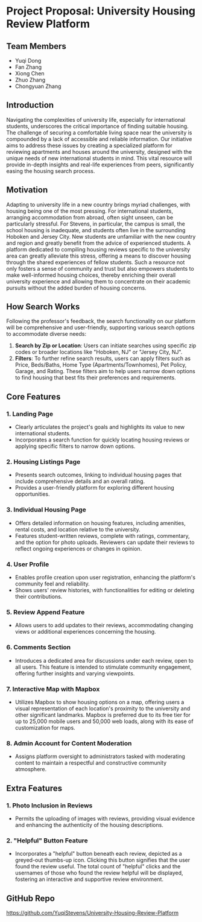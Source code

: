 # Project Proposal: University Housing Review Platform

## Team Members

- Yuqi Dong
- Fan Zhang
- Xiong Chen
- Zhuo Zhang
- Chongyuan Zhang

## Introduction

Navigating the complexities of university life, especially for international students, underscores the critical importance of finding suitable housing. The challenge of securing a comfortable living space near the university is compounded by a lack of accessible and reliable information. Our initiative aims to address these issues by creating a specialized platform for reviewing apartments and houses around the university, designed with the unique needs of new international students in mind. This vital resource will provide in-depth insights and real-life experiences from peers, significantly easing the housing search process.

## Motivation

Adapting to university life in a new country brings myriad challenges, with housing being one of the most pressing. For international students, arranging accommodation from abroad, often sight unseen, can be particularly stressful. For Stevens, in particular, the campus is small, the school housing is inadequate, and students often live in the surrounding Hoboken and Jersey City. New students are unfamiliar with the new country and region and greatly benefit from the advice of experienced students. A platform dedicated to compiling housing reviews specific to the university area can greatly alleviate this stress, offering a means to discover housing through the shared experiences of fellow students. Such a resource not only fosters a sense of community and trust but also empowers students to make well-informed housing choices, thereby enriching their overall university experience and allowing them to concentrate on their academic pursuits without the added burden of housing concerns.

## How Search Works

Following the professor's feedback, the search functionality on our platform will be comprehensive and user-friendly, supporting various search options to accommodate diverse needs:

1. **Search by Zip or Location**: Users can initiate searches using specific zip codes or broader locations like "Hoboken, NJ" or "Jersey City, NJ".
2. **Filters**: To further refine search results, users can apply filters such as Price, Beds/Baths, Home Type (Apartments/Townhomes), Pet Policy, Garage, and Rating. These filters aim to help users narrow down options to find housing that best fits their preferences and requirements.

## Core Features

### 1. Landing Page
   - Clearly articulates the project's goals and highlights its value to new international students.
   - Incorporates a search function for quickly locating housing reviews or applying specific filters to narrow down options.

### 2. Housing Listings Page
   - Presents search outcomes, linking to individual housing pages that include comprehensive details and an overall rating.
   - Provides a user-friendly platform for exploring different housing opportunities.

### 3. Individual Housing Page
   - Offers detailed information on housing features, including amenities, rental costs, and location relative to the university.
   - Features student-written reviews, complete with ratings, commentary, and the option for photo uploads. Reviewers can update their reviews to reflect ongoing experiences or changes in opinion.

### 4. User Profile
   - Enables profile creation upon user registration, enhancing the platform's community feel and reliability.
   - Shows users' review histories, with functionalities for editing or deleting their contributions.

### 5. Review Append Feature
   - Allows users to add updates to their reviews, accommodating changing views or additional experiences concerning the housing.

### 6. Comments Section
   - Introduces a dedicated area for discussions under each review, open to all users. This feature is intended to stimulate community engagement, offering further insights and varying viewpoints.

### 7. Interactive Map with Mapbox
   - Utilizes Mapbox to show housing options on a map, offering users a visual representation of each location's proximity to the university and other significant landmarks. Mapbox is preferred due to its free tier for up to 25,000 mobile users and 50,000 web loads, along with its ease of customization for maps.

### 8. Admin Account for Content Moderation
   - Assigns platform oversight to administrators tasked with moderating content to maintain a respectful and constructive community atmosphere.

## Extra Features

### 1. Photo Inclusion in Reviews
   - Permits the uploading of images with reviews, providing visual evidence and enhancing the authenticity of the housing descriptions.

### 2. "Helpful" Button Feature
   - Incorporates a "helpful" button beneath each review, depicted as a greyed-out thumbs-up icon. Clicking this button signifies that the user found the review useful. The total count of "helpful" clicks and the usernames of those who found the review helpful will be displayed, fostering an interactive and supportive review environment.

## GitHub Repo

https://github.com/YuqiStevens/University-Housing-Review-Platform